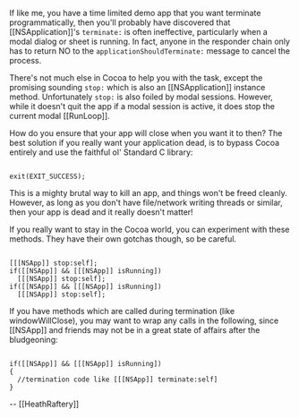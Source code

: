 If like me, you have a time limited demo app that you want terminate programmatically, then you'll probably have discovered that [[NSApplication]]'s <code>terminate:</code> is often ineffective, particularly when a modal dialog or sheet is running. In fact, anyone in the responder chain only has to return NO to the <code>applicationShouldTerminate:</code> message to cancel the process.

There's not much else in Cocoa to help you with the task, except the promising sounding <code>stop:</code> which is also an [[NSApplication]] instance method. Unfortunately <code>stop:</code> is also foiled by modal sessions. However, while it doesn't quit the app if a modal session is active, it does stop the current modal [[RunLoop]].

How do you ensure that your app will close when you want it to then? The best solution if you really want your application dead, is to bypass Cocoa entirely and use the faithful ol' Standard C library:

<code>
exit(EXIT_SUCCESS);
</code>

This is a mighty brutal way to kill an app, and things won't be freed cleanly. However, as long as you don't have file/network writing threads or similar, then your app is dead and it really doesn't matter!

If you really want to stay in the Cocoa world, you can experiment with these methods. They have their own gotchas though, so be careful.

<code>
[[[NSApp]] stop:self];
if([[NSApp]] && [[[NSApp]] isRunning])
  [[[NSApp]] stop:self];
if([[NSApp]] && [[[NSApp]] isRunning])
  [[[NSApp]] stop:self];
</code>

If you have methods which are called during termination (like windowWillClose), you may want to wrap any calls in the following, since [[NSApp]] and friends may not be in a great state of affairs after the bludgeoning:

<code>
if([[NSApp]] && [[[NSApp]] isRunning])
{
  //termination code like [[[NSApp]] terminate:self]
}
</code>

-- [[HeathRaftery]]